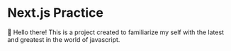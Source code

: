 # Next.js Practice

:wave: Hello there! This is a project created to familiarize my self with the latest and greatest in the world of javascript.
